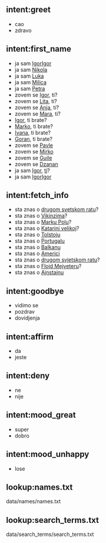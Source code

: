 ## intent:greet
- cao
- zdravo

## intent:first_name
- ja sam [Igor](names)[Igor](names)
- ja sam [Nikola](names)
- ja sam [Luka](names)
- ja sam [Milica](names)
- ja sam [Petra](names)
- zovem se [Igor](names), ti?
- zovem se [Lita](names), ti?
- zovem se [Anja](names), ti?
- zovem se [Mara](names), ti?
- [Igor](names), ti brate?
- [Marko](names), ti brate?
- [Ivana](names), ti brate?
- [Goran](names), ti brate?
- zovem se [Pavle](names)
- zovem se [Mirko](names)
- zovem se [Guile](names)
- zovem se [Dzanan](names)
- ja sam [Igor](names), [ti](search_terms)?
- ja sam [Igor](names)[Igor](names)

## intent:fetch_info
- sta znas o [drugom svetskom ratu](search_terms)?
- sta znas o [Vikinzima](search_terms)?
- sta znas o [Marku Polu](search_terms)?
- sta znas o [Katarini velikoj](search_terms)?
- sta znas o [Tolstoju](search_terms)
- sta znas o [Portugalu](search_terms)
- sta znas o [Balkanu](search_terms)
- sta znas o [Americi](search_terms)
- sta znas o [drugom svjetskom ratu](search_terms)?
- sta znas o [Flojd Mejveteru](search_terms)?
- sta znas o [Ajnstajnu](search_terms)

## intent:goodbye
- vidimo se
- pozdrav
- dovidjenja

## intent:affirm
- da
- jeste

## intent:deny
- ne
- nije

## intent:mood_great
- super
- dobro

## intent:mood_unhappy
- lose

## lookup:names.txt
  data/names/names.txt

## lookup:search_terms.txt
  data/search_terms/search_terms.txt
